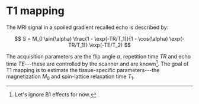 T1 mapping
=================

The MRI signal in a spoiled gradient recalled echo is described by:

$$
S = M_0 \sin(\alpha) \frac{1 - \exp(-TR/T_1)}{1 - \cos(\alpha) \exp(-TR/T_1)} \exp(-TE/T_2)
$$

The acquisition parameters are the flip angle $\alpha$, repetition time $TR$ and echo time $TE$---these are controlled by the scanner and are known[^1].
The goal of T1 mapping is to estimate the tissue-specific parameters---the magnetization $M_0$ and spin-lattice relaxation time $T_1$.

[^1]: Let's ignore B1 effects for now.
